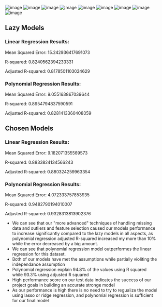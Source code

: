 ![image](https://github.com/user-attachments/assets/974ef8e9-e453-4497-8f4a-d747ce4e9f23)
![image](https://github.com/user-attachments/assets/9567824f-af57-4c67-ae9f-f43d8b3a83b1)
![image](https://github.com/user-attachments/assets/756c0aa9-9d34-478c-8f81-019f2c5026ea)
![image](https://github.com/user-attachments/assets/5b20af8d-e132-49c3-810b-a65d5eac9853)
![image](https://github.com/user-attachments/assets/872e2919-0c85-4f57-a5ba-787a7e4cffd0)
![image](https://github.com/user-attachments/assets/39666b4c-6db9-41e5-8ad7-3fe096c79b39)
![image](https://github.com/user-attachments/assets/12633436-a44c-4596-8839-cecbc282b69b)
![image](https://github.com/user-attachments/assets/6a526f3d-6c28-4cb2-afbe-953181d6eb6a)
![image](https://github.com/user-attachments/assets/3d1dfd88-eebf-455b-a13d-b7e04efc21d4)
## Lazy Models
### Linear Regression Results:
Mean Squared Error: 15.242936417691073

R-squared: 0.8240562394233331

Adjusted R-squared: 0.8178501103024629

### Polynomial Regression Results:
Mean Squared Error: 9.055163867039644

R-squared: 0.8954794837590591

Adjusted R-squared: 0.8281413360408059


## Chosen Models
### Linear Regression Results:

Mean Squared Error: 9.182071355569573

R-squared: 0.8833824134566243

Adjusted R-squared: 0.880324259963354


### Polynomial Regression Results:
Mean Squared Error: 4.072333757853935

R-squared: 0.9482790194010007

Adjusted R-squared: 0.9328313813902376

- We can see that our "more advanced" techniques of handling missing data and outliers and feature selection caused our models  performance to increase significantly compared to the lazy models in all aspects, as polynomial regression adjusted R-squared increased my more than 10% while the error decreased by a big amount.    
- We can see that polynomial regression model outperformes the linear regression for this dataset.
- Both of our models have met the assumptions while partially violiting the independance assumption
- Polynomial regression explain 94.8% of the values using R squared while 93.3% using adjusted R squared 
- High performance score on our test data indicates the success of our project goals in building an accurate stronge model
- As our performance is high there is no need to try to regualize the model using lasso or ridge regression, and polynomial regression is sufficient for our final model 
